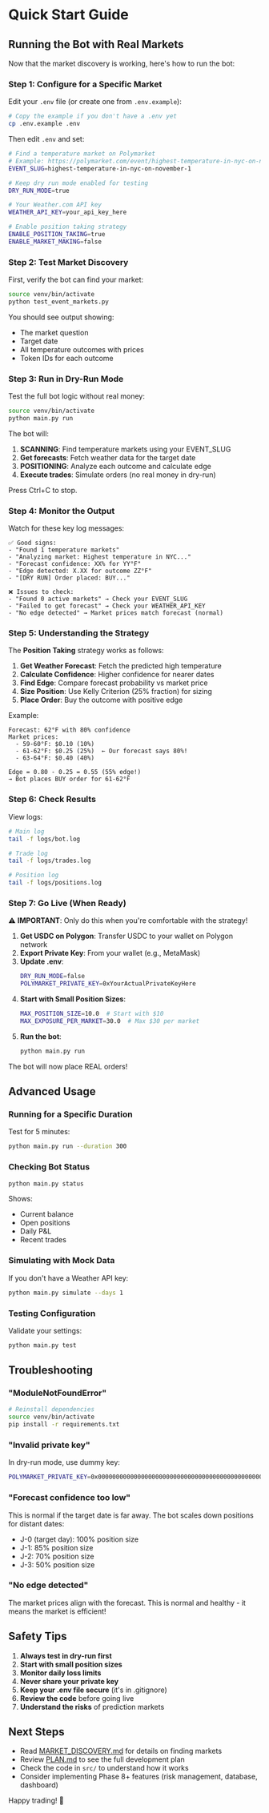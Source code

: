 # Quick Start Guide

## Running the Bot with Real Markets

Now that the market discovery is working, here's how to run the bot:

### Step 1: Configure for a Specific Market

Edit your `.env` file (or create one from `.env.example`):

```bash
# Copy the example if you don't have a .env yet
cp .env.example .env
```

Then edit `.env` and set:

```bash
# Find a temperature market on Polymarket
# Example: https://polymarket.com/event/highest-temperature-in-nyc-on-november-1
EVENT_SLUG=highest-temperature-in-nyc-on-november-1

# Keep dry run mode enabled for testing
DRY_RUN_MODE=true

# Your Weather.com API key
WEATHER_API_KEY=your_api_key_here

# Enable position taking strategy
ENABLE_POSITION_TAKING=true
ENABLE_MARKET_MAKING=false
```

### Step 2: Test Market Discovery

First, verify the bot can find your market:

```bash
source venv/bin/activate
python test_event_markets.py
```

You should see output showing:
- The market question
- Target date
- All temperature outcomes with prices
- Token IDs for each outcome

### Step 3: Run in Dry-Run Mode

Test the full bot logic without real money:

```bash
source venv/bin/activate
python main.py run
```

The bot will:
1. **SCANNING**: Find temperature markets using your EVENT_SLUG
2. **Get forecasts**: Fetch weather data for the target date
3. **POSITIONING**: Analyze each outcome and calculate edge
4. **Execute trades**: Simulate orders (no real money in dry-run)

Press Ctrl+C to stop.

### Step 4: Monitor the Output

Watch for these key log messages:

```
✅ Good signs:
- "Found 1 temperature markets"
- "Analyzing market: Highest temperature in NYC..."
- "Forecast confidence: XX% for YY°F"
- "Edge detected: X.XX for outcome ZZ°F"
- "[DRY RUN] Order placed: BUY..."

❌ Issues to check:
- "Found 0 active markets" → Check your EVENT_SLUG
- "Failed to get forecast" → Check your WEATHER_API_KEY
- "No edge detected" → Market prices match forecast (normal)
```

### Step 5: Understanding the Strategy

The **Position Taking** strategy works as follows:

1. **Get Weather Forecast**: Fetch the predicted high temperature
2. **Calculate Confidence**: Higher confidence for nearer dates
3. **Find Edge**: Compare forecast probability vs market price
4. **Size Position**: Use Kelly Criterion (25% fraction) for sizing
5. **Place Order**: Buy the outcome with positive edge

Example:
```
Forecast: 62°F with 80% confidence
Market prices:
  - 59-60°F: $0.10 (10%)
  - 61-62°F: $0.25 (25%)  ← Our forecast says 80%!
  - 63-64°F: $0.40 (40%)

Edge = 0.80 - 0.25 = 0.55 (55% edge!)
→ Bot places BUY order for 61-62°F
```

### Step 6: Check Results

View logs:
```bash
# Main log
tail -f logs/bot.log

# Trade log
tail -f logs/trades.log

# Position log
tail -f logs/positions.log
```

### Step 7: Go Live (When Ready)

⚠️ **IMPORTANT**: Only do this when you're comfortable with the strategy!

1. **Get USDC on Polygon**: Transfer USDC to your wallet on Polygon network
2. **Export Private Key**: From your wallet (e.g., MetaMask)
3. **Update .env**:
   ```bash
   DRY_RUN_MODE=false
   POLYMARKET_PRIVATE_KEY=0xYourActualPrivateKeyHere
   ```
4. **Start with Small Position Sizes**:
   ```bash
   MAX_POSITION_SIZE=10.0  # Start with $10
   MAX_EXPOSURE_PER_MARKET=30.0  # Max $30 per market
   ```
5. **Run the bot**:
   ```bash
   python main.py run
   ```

The bot will now place REAL orders!

## Advanced Usage

### Running for a Specific Duration

Test for 5 minutes:
```bash
python main.py run --duration 300
```

### Checking Bot Status

```bash
python main.py status
```

Shows:
- Current balance
- Open positions
- Daily P&L
- Recent trades

### Simulating with Mock Data

If you don't have a Weather API key:
```bash
python main.py simulate --days 1
```

### Testing Configuration

Validate your settings:
```bash
python main.py test
```

## Troubleshooting

### "ModuleNotFoundError"
```bash
# Reinstall dependencies
source venv/bin/activate
pip install -r requirements.txt
```

### "Invalid private key"
In dry-run mode, use dummy key:
```bash
POLYMARKET_PRIVATE_KEY=0x0000000000000000000000000000000000000000000000000000000000000000
```

### "Forecast confidence too low"
This is normal if the target date is far away. The bot scales down positions for distant dates:
- J-0 (target day): 100% position size
- J-1: 85% position size
- J-2: 70% position size
- J-3: 50% position size

### "No edge detected"
The market prices align with the forecast. This is normal and healthy - it means the market is efficient!

## Safety Tips

1. **Always test in dry-run first**
2. **Start with small position sizes**
3. **Monitor daily loss limits**
4. **Never share your private key**
5. **Keep your .env file secure** (it's in .gitignore)
6. **Review the code** before going live
7. **Understand the risks** of prediction markets

## Next Steps

- Read [MARKET_DISCOVERY.md](MARKET_DISCOVERY.md) for details on finding markets
- Review [PLAN.md](PLAN.md) to see the full development plan
- Check the code in `src/` to understand how it works
- Consider implementing Phase 8+ features (risk management, database, dashboard)

Happy trading! 🚀
